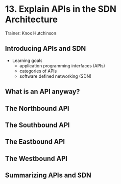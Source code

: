 # 13. Explain APIs in the SDN Architecture

Trainer: Knox Hutchinson


## Introducing APIs and SDN

- Learning goals
  - application programming interfaces (APIs)
  - categories of APIs
  - software defined networking (SDN)


## What is an API anyway?




## The Northbound API




## The Southbound API




## The Eastbound API




## The Westbound API




## Summarizing APIs and SDN



